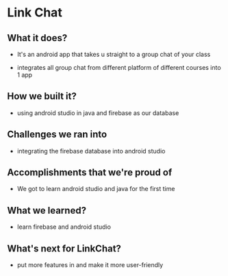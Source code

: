 # Link Chat

## What it does?

- It's an android app that takes u straight to a group chat of your class

- integrates all group chat from different platform of different courses into 1 app

## How we built it?

- using android studio in java and firebase as our database

## Challenges we ran into
- integrating the firebase database into android studio

## Accomplishments that we're proud of
- We got to learn android studio and java for the first time

## What we learned?
- learn firebase and android studio

## What's next for LinkChat?
- put more features in and make it more user-friendly
